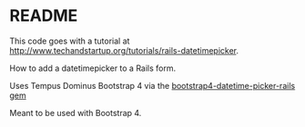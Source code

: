# README

This code goes with a tutorial at <a href="techandstartup.org/tutorials/rails-datetimepicker">http://www.techandstartup.org/tutorials/rails-datetimepicker</a>.

How to add a datetimepicker to a Rails form.

Uses Tempus Dominus Bootstrap 4 via the <a href="https://github.com/Bialogs/bootstrap4-datetime-picker-rails">bootstrap4-datetime-picker-rails gem</a>

Meant to be used with Bootstrap 4.
